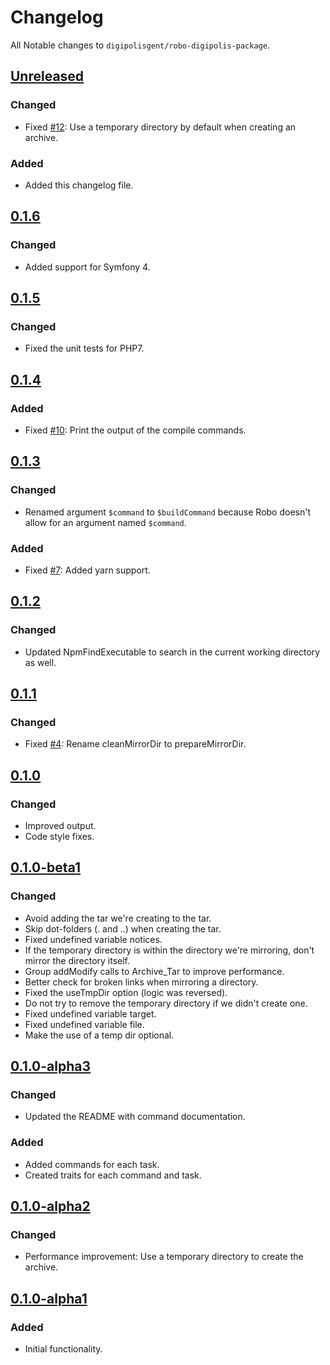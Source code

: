 # Changelog

All Notable changes to `digipolisgent/robo-digipolis-package`.

## [Unreleased]

### Changed

* Fixed [#12]: Use a temporary directory by default when creating an archive.

### Added

* Added this changelog file.

## [0.1.6]

### Changed

* Added support for Symfony 4.

## [0.1.5]

### Changed

* Fixed the unit tests for PHP7.

## [0.1.4]

### Added

* Fixed [#10]: Print the output of the compile commands.

## [0.1.3]

### Changed

* Renamed argument `$command` to `$buildCommand` because Robo doesn't allow for
an argument named `$command`.

### Added

* Fixed [#7]: Added yarn support.

## [0.1.2]

### Changed

* Updated NpmFindExecutable to search in the current working directory as well.

## [0.1.1]

### Changed

* Fixed [#4]: Rename cleanMirrorDir to prepareMirrorDir.

## [0.1.0]

### Changed

* Improved output.
* Code style fixes.

## [0.1.0-beta1]

### Changed

* Avoid adding the tar we're creating to the tar.
* Skip dot-folders (. and ..) when creating the tar.
* Fixed undefined variable notices.
* If the temporary directory is within the directory we're mirroring, don't
mirror the directory itself.
* Group addModify calls to Archive_Tar to improve performance.
* Better check for broken links when mirroring a directory.
* Fixed the useTmpDir option (logic was reversed).
* Do not try to remove the temporary directory if we didn't create one.
* Fixed undefined variable target.
* Fixed undefined variable file.
* Make the use of a temp dir optional.

## [0.1.0-alpha3]

### Changed

* Updated the README with command documentation.

### Added

* Added commands for each task.
* Created traits for each command and task.

## [0.1.0-alpha2]

### Changed

* Performance improvement: Use a temporary directory to create the archive.

## [0.1.0-alpha1]

### Added

* Initial functionality.

[Unreleased]: https://github.com/digipolisgent/php_package_successfactors-jobs/compare/master...develop
[0.1.6]: https://github.com/digipolisgent/robo-digipolis-package/compare/0.1.5...0.1.6
[0.1.5]: https://github.com/digipolisgent/robo-digipolis-package/compare/0.1.4...0.1.5
[0.1.4]: https://github.com/digipolisgent/robo-digipolis-package/compare/0.1.3...0.1.4
[0.1.3]: https://github.com/digipolisgent/robo-digipolis-package/compare/0.1.2...0.1.3
[0.1.2]: https://github.com/digipolisgent/robo-digipolis-package/compare/0.1.1...0.1.2
[0.1.1]: https://github.com/digipolisgent/robo-digipolis-package/compare/0.1.0...0.1.1
[0.1.0]: https://github.com/digipolisgent/robo-digipolis-package/compare/0.1.0-beta1...0.1.0
[0.1.0-beta1]: https://github.com/digipolisgent/robo-digipolis-package/compare/0.1.0-alpha3...0.1.0-beta1
[0.1.0-alpha3]: https://github.com/digipolisgent/robo-digipolis-package/compare/0.1.0-alpha2...0.1.0-alpha3
[0.1.0-alpha2]: https://github.com/digipolisgent/robo-digipolis-package/compare/0.1.0-alpha1...0.1.0-alpha2
[0.1.0-alpha1]: https://github.com/digipolisgent/robo-digipolis-package/releases/tag/0.1.0-alpha1

[#12]: https://github.com/digipolisgent/robo-digipolis-package/issues/12
[#10]: https://github.com/digipolisgent/robo-digipolis-package/issues/10
[#7]: https://github.com/digipolisgent/robo-digipolis-package/issues/7
[#4]: https://github.com/digipolisgent/robo-digipolis-package/issues/4

